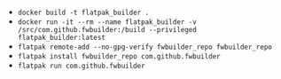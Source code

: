 - `docker build -t flatpak_builder .`
- `docker run -it --rm --name flatpak_builder -v /src/com.github.fwbuilder:/build --privileged flatpak_builder:latest`
- `flatpak remote-add --no-gpg-verify fwbuilder_repo fwbuilder_repo`
- `flatpak install fwbuilder_repo com.github.fwbuilder`
- `flatpak run com.github.fwbuilder`
